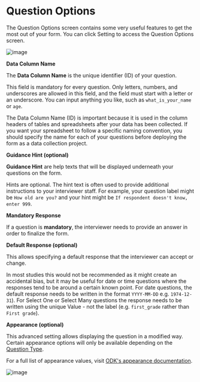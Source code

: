 # Question Options

The Question Options screen contains some very useful features to get the most out of your form. You can click Setting to access the Question Options screen. 

![image](/images/question_options/options.png)

**Data Column Name**

The **Data Column Name** is the unique identifier (ID) of your question.

This field is mandatory for every question. Only letters, numbers, and underscores are allowed in this field, and the field must start with a letter or an underscore. You can input anything you like, such as `what_is_your_name` or `age`.

The Data Column Name (ID) is important because it is used in the column headers of tables and spreadsheets after your data has been collected. If you want your spreadsheet to follow a specific naming convention, you should specify the name for each of your questions before deploying the form as a data collection project.

**Guidance Hint (optional)**

**Guidance Hint** are help texts that will be displayed underneath your questions on the form.

Hints are optional. The hint text is often used to provide additional instructions to your interviewer staff. For example, your question label might be `How old are you?` and your hint might be `If respondent doesn't know, enter 999`.

**Mandatory Response**

If a question is **mandatory**, the interviewer needs to provide an answer in order to finalize the form.

**Default Response (optional)**

This allows specifying a default response that the interviewer can accept or change.

In most studies this would not be recommended as it might create an accidental bias, but it may be useful for date or time questions where the responses tend to be around a certain known point. For date questions, the default response needs to be written in the format `YYYY-MM-DD` e.g. `1974-12-31`). For Select One or Select Many questions the response needs to be written using the unique Value - not the label (e.g. `first_grade` rather than `First grade`).

**Appearance (optional)**

This advanced setting allows displaying the question in a modified way. Certain appearance options will only be available depending on the [Question Type](question_types.md). 

For a full list of appearance values, visit [ODK's appearance documentation](http://xlsform.org/en/#appearance).

![image](/images/question_options/appearance.png)
